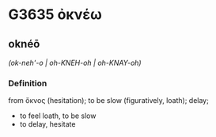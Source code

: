 # G3635 ὀκνέω

## oknéō

_(ok-neh'-o | oh-KNEH-oh | oh-KNAY-oh)_

### Definition

from ὄκνος (hesitation); to be slow (figuratively, loath); delay; 

- to feel loath, to be slow
- to delay, hesitate
